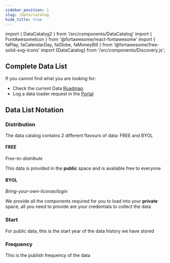 ```yaml
---
sidebar_position: 1
slug: /data/catalog
hide_title: true
---
```

import { DataCatalog2 } from '/src/components/DataCatalog'
import { FontAwesomeIcon } from '@fortawesome/react-fontawesome'
import { faPlay, faCalendarDay, faGlobe, faMoneyBill } from '@fortawesome/free-solid-svg-icons'
import {DataCatalog} from '/src/components/Discovery.js';

<DataCatalog text="This page contains a list of the data and loaders we have available NOW" />

## Complete Data List
If you cannot find what you are looking for:
* Check the current Data [Roadmap](RoadMap)
* Log a data loader request in the [Portal](https://portal.opendatadsl.com)

<DataCatalog2 />

## Data List Notation

### <FontAwesomeIcon icon={faMoneyBill} />  Distribution

The data catalog contains 2 different flavours of data: FREE and BYOL

#### FREE
*Free-to-distribute*

This data is provided in the **public** space and is available free to everyone

#### BYOL 
*Bring-your-own-license/login*

We provide all the components required for you to load into your **private** space, all you need to provide are your credentials to collect the data

### <FontAwesomeIcon icon={faPlay} /> Start

For public data, this is the start year of the data history we have stored

### <FontAwesomeIcon icon={faCalendarDay} /> Frequency

This is the publish frequency of the data


